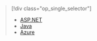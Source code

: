 > [!div class="op_single_selector"]
> * [ASP.NET](../articles/application-insights/app-insights-dependencies.md)
> * [Java](../articles/application-insights/app-insights-java-agent.md)
> * [Azure](../articles/azure-portal/insights-perf-analytics.md)
> 
> 

